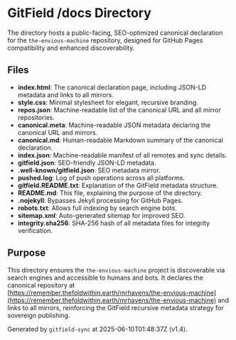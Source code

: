 # GitField /docs Directory

The  directory hosts a public-facing, SEO-optimized canonical declaration for the `the-envious-machine` repository, designed for GitHub Pages compatibility and enhanced discoverability.

## Files

- **index.html**: The canonical declaration page, including JSON-LD metadata and links to all mirrors.
- **style.css**: Minimal stylesheet for elegant, recursive branding.
- **repos.json**: Machine-readable list of the canonical URL and all mirror repositories.
- **canonical.meta**: Machine-readable JSON metadata declaring the canonical URL and mirrors.
- **canonical.md**: Human-readable Markdown summary of the canonical declaration.
- **index.json**: Machine-readable manifest of all remotes and sync details.
- **gitfield.json**: SEO-friendly JSON-LD metadata.
- **.well-known/gitfield.json**: SEO metadata mirror.
- **pushed.log**: Log of push operations across all platforms.
- **gitfield.README.txt**: Explanation of the GitField metadata structure.
- **README.md**: This file, explaining the purpose of the  directory.
- **.nojekyll**: Bypasses Jekyll processing for GitHub Pages.
- **robots.txt**: Allows full indexing by search engine bots.
- **sitemap.xml**: Auto-generated sitemap for improved SEO.
- **integrity.sha256**: SHA-256 hash of all metadata files for integrity verification.

## Purpose

This directory ensures the `the-envious-machine` project is discoverable via search engines and accessible to humans and bots. It declares the canonical repository at [https://remember.thefoldwithin.earth/mrhavens/the-envious-machine](https://remember.thefoldwithin.earth/mrhavens/the-envious-machine) and links to all mirrors, reinforcing the GitField recursive metadata strategy for sovereign publishing.

Generated by `gitfield-sync` at 2025-06-10T01:48:37Z (v1.4).
